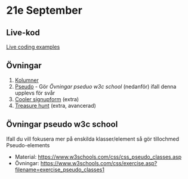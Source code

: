 # 21e September

## Live-kod

[Live coding examples](live-coding/)

## Övningar

1. [Kolumner](exercises/exercise_columns.md)
2. [Pseudo](exercises/exercise_pseudo.md) - Gör _Övningar pseduo w3c school_ (nedanför) ifall denna upplevs för svår
3. [Cooler signupform](exercises/exercise_coolsignup.md) (extra)
4. [Treasure hunt](exercises/exercise_treasurehunt.md) (extra, avancerad)

## Övningar pseudo w3c school

Ifall du vill fokusera mer på enskilda klasser/element så gör tillochmed Pseudo-elements

- Material: https://www.w3schools.com/css/css_pseudo_classes.asp
- Övningar: https://www.w3schools.com/css/exercise.asp?filename=exercise_pseudo_classes1
